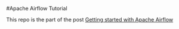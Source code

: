 #Apache Airflow Tutorial

This repo is the part of the post [Getting started with Apache Airflow](http://blog.adnansiddiqi.me/getting-started-with-apache-airflow/)